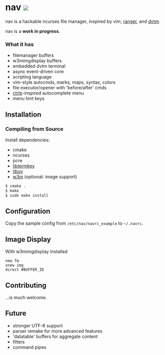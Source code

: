 # nav [![](https://api.travis-ci.org/jollywho/nav.svg)](https://travis-ci.org/jollywho/nav)

nav is a hackable ncurses file manager, inspired by vim, [ranger](http://ranger.nongnu.org/), and [dvtm](http://www.brain-dump.org/projects/dvtm/).

nav is a **work in progress**.

### What it has

* filemanager buffers
* w3mimgdisplay buffers
* embedded dvtm terminal
* async event-driven core
* scripting language
* vim-style autocmds, marks, maps, syntax, colors
* file executor/opener with 'before/after' cmds
* [ctrlp](https://kien.github.io/ctrlp.vim/)-inspired autocomplete menu
* menu hint keys

## Installation

### Compiling from Source

Install dependencies:

* cmake
* ncurses
* pcre
* [libtermkey](http://www.leonerd.org.uk/code/libtermkey/)
* [libuv](https://github.com/libuv/libuv)
* [w3m](http://w3m.sourceforge.net/) (optional: image support)

```bash
$ cmake .
$ make
$ sudo make install
```

## Configuration

Copy the sample config from `/etc/nav/navrc_example` to `~/.navrc`.

## Image Display

With w3mimgdisplay installed
```viml
new fm
vnew img
direct #BUFFER_ID
```

## Contributing

...is much welcome.

## Future

* stronger UTF-8 support
* parser remake for more advanced features
* 'datatable' buffers for aggregate content
* filters
* command pipes
